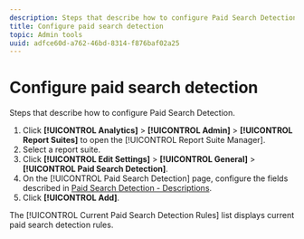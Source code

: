```yaml
---
description: Steps that describe how to configure Paid Search Detection.
title: Configure paid search detection
topic: Admin tools
uuid: adfce60d-a762-46bd-8314-f876baf02a25
---
```


# Configure paid search detection

Steps that describe how to configure Paid Search Detection.

1. Click **[!UICONTROL Analytics]** > **[!UICONTROL Admin]** > **[!UICONTROL Report Suites]** to open the [!UICONTROL Report Suite Manager].
1. Select a report suite.
1. Click **[!UICONTROL Edit Settings]** > **[!UICONTROL General]** > **[!UICONTROL Paid Search Detection]**.
1. On the [!UICONTROL Paid Search Detection] page, configure the fields described in [Paid Search Detection - Descriptions](/help/admin/admin/paid-search-detection/paid-search-detection.md#section_0C2CFA0AF77B47098BE37CB024665D0D).
1. Click **[!UICONTROL Add]**.

The [!UICONTROL Current Paid Search Detection Rules] list displays current paid search detection rules.

